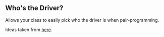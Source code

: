 ## Who's the Driver?

Allows your class to easily pick who the driver is when pair-programming.

Ideas taken from [here](http://www.proteacher.org/a/113882_Ways_to_decide_who_goes_first.html).